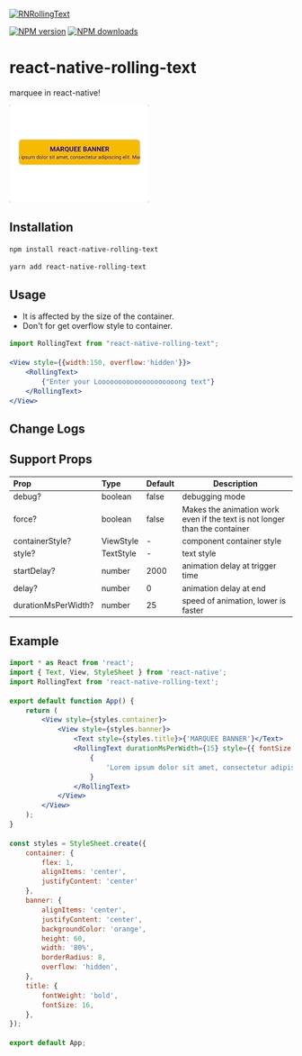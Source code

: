 <span class="module"><a href="https://github.com/bang9/react-native-rolling-text" title="View this project"><img src="https://img.shields.io/badge/React Native-react--native--rolling--text-black?style=flat-square&logo=react" alt="RNRollingText" /></a></span>

<span class="npmversion"><a href="https://npmjs.org/package/react-native-rolling-text" title="View this project on NPM"><img src="https://img.shields.io/npm/v/react-native-rolling-text.svg" alt="NPM version" /></a></span>
<span class="npmdownloads"><a href="https://npmjs.org/package/react-native-rolling-text" title="View this project on NPM"><img src="https://img.shields.io/npm/dm/react-native-rolling-text.svg" alt="NPM downloads" /></a></span>

# react-native-rolling-text
marquee in react-native!

![img](screenshot/result.gif)

## Installation

```sh
npm install react-native-rolling-text
```

```sh
yarn add react-native-rolling-text
```

## Usage

- It is affected by the size of the container.
- Don't for get overflow style to container.

```jsx
import RollingText from "react-native-rolling-text";

<View style={{width:150, overflow:'hidden'}}>
    <RollingText>
        {"Enter your Loooooooooooooooooooong text"}
    </RollingText>
</View>
```

## Change Logs


## Support Props

| Prop                | Type      | Default | Description                           |
| :------------------ | :-------- | :------ | ------------------------------------- |
| debug?              | boolean   | false   | debugging mode                        |
| force?              | boolean   | false   | Makes the animation work even if the text is not longer than the container |
| containerStyle?     | ViewStyle | -       | component container style             |
| style?              | TextStyle | -       | text style                            | 
| startDelay?         | number    | 2000    | animation delay at trigger time       |
| delay?              | number    | 0       | animation delay at end                |
| durationMsPerWidth? | number    | 25      | speed of animation, lower is faster   |

## Example

```jsx
import * as React from 'react';
import { Text, View, StyleSheet } from 'react-native';
import RollingText from 'react-native-rolling-text';

export default function App() {
    return (
        <View style={styles.container}>
            <View style={styles.banner}>
                <Text style={styles.title}>{'MARQUEE BANNER'}</Text>
                <RollingText durationMsPerWidth={15} style={{ fontSize: 12 }}>
                    {
                        'Lorem ipsum dolor sit amet, consectetur adipiscing elit. Maecenas vestibulum elementum ante.'
                    }
                </RollingText>
            </View>
        </View>
    );
}

const styles = StyleSheet.create({
    container: { 
        flex: 1,
        alignItems: 'center',
        justifyContent: 'center'
    },
    banner: {
        alignItems: 'center',
        justifyContent: 'center',
        backgroundColor: 'orange',
        height: 60,
        width: '80%',
        borderRadius: 8,
        overflow: 'hidden',
    },
    title: {
        fontWeight: 'bold',
        fontSize: 16,
    },
});

export default App;
```
